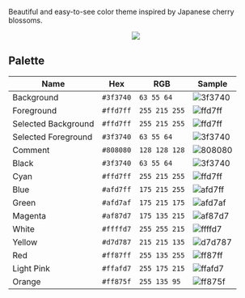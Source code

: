 Beautiful and easy-to-see color theme inspired by Japanese cherry blossoms.

<div align="center">
<img src="https://user-images.githubusercontent.com/52068717/204438859-7870cfb4-33f9-45b5-93e2-f2750dff4439.png">
</div>

## Palette

| Name | Hex | RGB | Sample | 
| --- | --- | --- | --- | 
| Background | `#3f3740` | `63 55 64` | ![3f3740](https://user-images.githubusercontent.com/52068717/236748772-05e0033a-527b-4ae5-b7a4-e01114cc9a3e.png) | 
| Foreground | `#ffd7ff` | `255 215 255` | ![ffd7ff](https://user-images.githubusercontent.com/52068717/236748890-0c4c4261-e1d5-40a4-9a8d-a352aabed33b.png) | 
| Selected Background | `#ffd7ff` | `255 215 255` | ![ffd7ff](https://user-images.githubusercontent.com/52068717/236748890-0c4c4261-e1d5-40a4-9a8d-a352aabed33b.png) | 
| Selected Foreground | `#3f3740` | `63 55 64` | ![3f3740](https://user-images.githubusercontent.com/52068717/236748772-05e0033a-527b-4ae5-b7a4-e01114cc9a3e.png) | 
| Comment | `#808080` | `128 128 128` | ![808080](https://user-images.githubusercontent.com/52068717/236748997-eea2b182-8fc1-4f0c-a09e-4ea0c8788306.png) | 
| Black | `#3f3740` | `63 55 64` | ![3f3740](https://user-images.githubusercontent.com/52068717/236748772-05e0033a-527b-4ae5-b7a4-e01114cc9a3e.png) | 
| Cyan | `#ffd7ff` | `255 215 255` | ![ffd7ff](https://user-images.githubusercontent.com/52068717/236748890-0c4c4261-e1d5-40a4-9a8d-a352aabed33b.png) | 
| Blue | `#afd7ff` | `175 215 255` | ![afd7ff](https://user-images.githubusercontent.com/52068717/236749519-014b6592-0161-4079-9555-856daa760fab.png) | 
| Green | `#afd7af` | `175 215 175` | ![afd7af](https://user-images.githubusercontent.com/52068717/236749642-a5b469b7-8004-4348-9c68-820f8157d8a2.png) | 
| Magenta | `#af87d7` | `175 135 215` | ![af87d7](https://user-images.githubusercontent.com/52068717/236749695-de5ae3cf-7c0c-47c6-8b60-79e9a205a655.png) | 
| White | `#ffffd7` | `255 255 215` | ![ffffd7](https://user-images.githubusercontent.com/52068717/236749730-105573da-c2ec-4b06-a5c6-64b439998cd9.png) | 
| Yellow | `#d7d787` | `215 215 135` | ![d7d787](https://user-images.githubusercontent.com/52068717/236749777-2621675f-7ace-45d7-a31b-c3e71456c197.png) | 
| Red | `#ff87ff` | `255 135 255` | ![ff87ff](https://user-images.githubusercontent.com/52068717/236749801-752d0a77-1162-46aa-adf9-8651eab5a240.png) | 
| Light Pink | `#ffafd7` | `255 175 215` | ![ffafd7](https://user-images.githubusercontent.com/52068717/236789312-63fc4589-9417-401a-877d-0a9899ac9986.png) | 
| Orange | `#ff875f` | `255 135 95` | ![ff875f](https://user-images.githubusercontent.com/52068717/236790065-e681ccf3-1891-4568-a506-5c9b2013acb7.png) | 
